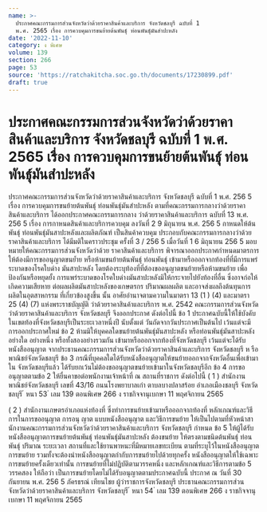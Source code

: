 ```yaml
---
name: >-
  ประกาศคณะกรรมการส่วนจังหวัดว่าด้วยราคาสินค้าและบริการ จังหวัดชลบุรี ฉบับที่ 1
  พ.ศ. 2565 เรื่อง การควบคุมการขนย้ายต้นพันธุ์ ท่อนพันธุ์มันสำปะหลัง
date: '2022-11-10'
category: ง พิเศษ
volume: 139
section: 266
page: 53
source: 'https://ratchakitcha.soc.go.th/documents/17230899.pdf'
draft: true
---
```


# ประกาศคณะกรรมการส่วนจังหวัดว่าด้วยราคาสินค้าและบริการ จังหวัดชลบุรี ฉบับที่ 1 พ.ศ. 2565 เรื่อง การควบคุมการขนย้ายต้นพันธุ์ ท่อนพันธุ์มันสำปะหลัง

ประกาศคณะกรรมการส่วนจังหวัดว่าด้วยราคาสินค้าและบริการ จังหวัดชลบุรี ฉบับที่ 1 พ.ศ. 256 5 เรื่อง การควบคุมการขนย้ายต้นพันธุ์ ท่อนพันธุ์มันสำปะหลัง ตามที่คณะกรรมการกลางว่าด้วยราคาสินค้าและบริการ ได้ออกประกาศคณะกรรมการกลาง ว่าด้วยราคาสินค้าและบริการ ฉบับที่ 13 พ.ศ. 256 5 เรื่อง การกาหนดสินค้าและบริการควบคุม ลงวันที่ 2 9 มิถุนายน พ.ศ. 256 5 กาหนดให้ต้นพันธุ์ ท่อนพันธุ์มันสาปะหลังและผลิตภัณฑ์ เป็นสินค้าควบคุม ประกอบกับคณะกรรมการกลางว่าด้วยราคาสินค้าและบริการ ได้มีมติในคราวประชุม ครั้งที่ 3 / 256 5 เมื่อวันที่ 1 6 มิถุนายน 256 5 มอบหมายให้คณะกรรมการส่วนจังหวัดว่าด้วย ราคาสินค้าและบริการ พิจารณาออกประกาศกำหนดมาตรการให้ต้องมีการขออนุญาตขนย้ำย หรือห้ามขนย้ายต้นพันธุ์ ท่อนพันธุ์ เข้ามาหรือออกจากท้องที่ที่มีการแพร่ระบาดของโรคใบด่าง มันสาปะหลัง โดยต้องระบุท้องที่ที่ต้องขออนุญาตขนย้ายหรือห้ามขนย้าย เพื่อป้องกันหรือหยุดยั้ง การแพร่ระบาดของโรคใบด่างมันสาปะหลังมิให้กระจายไปยังท้องที่อื่น ซึ่งอาจก่อให้เกิดความเสียหาย ต่อผลผลิตมันสาปะหลังของเกษตรกร ปริมาณผลผลิต และอาจส่งผลถึงต้นทุนการผลิตในอุตสาหกรรม ที่เกี่ยวข้องสูงขึ้น นั้น อาศัยอำนาจตามความในมาตรา 13 (1 ) (4) และมาตรา 25 (4) (7) แห่งพระราชบัญญัติ ว่าด้วยราคาสินค้าและบริการ พ.ศ. 2542 คณะกรรมการส่วนจังหวัดว่าด้วยราคาสินค้าและบริการ จังหวัดชลบุรี จึงออกประกาศ ดังต่อไปนี้ ข้อ 1 ประกาศฉบับนี้ให้ใช้บังคับในเขตท้องที่จังหวัดชลบุรีเป็นระยะเวลาหนึ่งปี นับตั้งแต่ วันถัดจากวันประกาศเป็นต้นไป เว้นแต่จะมีการออกประกาศใหม่ ข้อ 2 ห้ามมิให้บุคคลใดขนย้ายต้นพันธุ์มันสาปะหลัง หรือท่อนพันธุ์มันสาปะหลัง อย่างใด อย่างหนึ่ง หรือทั้งสองอย่างรวมกัน เข้ามาหรือออกจากท้องที่จังหวัดชลบุรี เว้นแต่จะได้รับหนังสืออนุญาต จากประธานคณะกรรมการส่วนจังหวัดว่าด้วยราคาสินค้าและบริการ จังหวัดชลบุรี ห รือพาณิชย์จังหวัดชลบุรี ข้อ 3 กรณีที่บุคคลใดได้รับหนังสืออนุญาตให้ขนย้ายออกจากจังหวัดอื่นเพื่อเข้ามาใน จังหวัดชลบุรีแล้ว ได้รับยกเว้นไม่ต้องขออนุญาตขนย้ายเข้ามาในจังหวัดชลบุรีอีก ข้อ 4 การขออนุญาตตามข้อ 2 ให้ยื่นคาขอต่อพนักงานเจ้าหน้าที่ ณ สถานที่ราชการ ดังต่อไปนี้ ( 1 ) สำนักงานพาณิชย์จังหวัดชลบุรี เลขที่ 43/16 ถนนโรงพยาบาลเก่า ตาบลบางปลาสร้อย อำเภอเมืองชลบุรี จังหวัดชลบุรี ้ หนา 53 ่ เลม 139 ตอนพิเศษ 266 ง ราชกิจจานุเบกษา 11 พฤศจิกายน 2565

( 2 ) สำนักงานเกษตรอำเภอแห่งท้องที่ ซึ่งทำการขนย้ายเข้ามาหรือออกจากท้องที่ หลักเกณฑ์และวิธีการในการขออนุญาต การอนุ ญาต แบบหนังสืออนุญาต และวิธีการขนย้าย ให้เป็นไปตามที่หัวหน้าสานักงานคณะกรรมการส่วนจังหวัดว่าด้วยราคาสินค้าและบริการ จังหวัดชลบุรี กำหนด ข้อ 5 ให้ผู้ได้รับหนังสืออนุญาตการขนย้ายต้นพันธุ์ ท่อนพันธุ์มันสาปะหลัง ต้องขนย้าย ให้ตรงตามชนิดต้นพันธุ์ ท่อนพันธุ์ ปริมาณ ระยะเวลา สถานที่และใช้ยานพาหนะที่มีหมายเลขทะเบียน ตามที่ระบุไว้ในหนังสืออนุญาตการขนย้าย รวมทั้งจะต้องนำหนังสืออนุญาตกำกับการขนย้ายไปด้วยทุกครั้ง หนังสืออนุญาตให้ใช้เฉพาะการขนย้ายครั้งเดียวเท่านั้น การขนย้ายที่ไม่ปฏิบัติตามวรรคหนึ่ง และหลักเกณฑ์และวิธีการตามข้อ 5 วรรคสอง ให้ถือว่า เป็นการขนย้ายโดยไม่ได้รับอนุญาตตามประกาศฉบับนี้ ประกาศ ณ วันที่ 30 กันยายน พ.ศ. 256 5 ภัครธรณ์ เทียนไชย ผู้ว่าราชการจังหวัดชลบุรี ประธานคณะกรรมการส่วนจังหวัดว่าด้วยราคาสินค้าและบริการ จังหวัดชลบุรี ้ หนา 54 ่ เลม 139 ตอนพิเศษ 266 ง ราชกิจจานุเบกษา 11 พฤศจิกายน 2565
